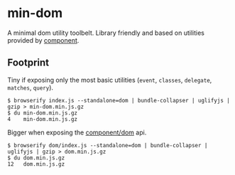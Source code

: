# min-dom

A minimal dom utility toolbelt. Library friendly and based on utilities provided by [component](https://github.com/component).


## Footprint

Tiny if exposing only the most basic utilities (`event`, `classes`, `delegate`, `matches`, `query`).

```
$ browserify index.js --standalone=dom | bundle-collapser | uglifyjs | gzip > min-dom.min.js.gz
$ du min-dom.min.js.gz
4    min-dom.min.js.gz
```

Bigger when exposing the [component/dom](https://github.com/component/dom) api.

```
$ browserify dom/index.js --standalone=dom | bundle-collapser | uglifyjs | gzip > dom.min.js.gz
$ du dom.min.js.gz
12   dom.min.js.gz
```